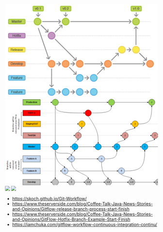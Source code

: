 ![](img/1.png)
![](img/2.jpeg)
![](img/2-hotfix.jpg)
![](img/1-release.jpg)


* https://skoch.github.io/Git-Workflow/
* https://www.theserverside.com/blog/Coffee-Talk-Java-News-Stories-and-Opinions/Gitflow-release-branch-process-start-finish
* https://www.theserverside.com/blog/Coffee-Talk-Java-News-Stories-and-Opinions/GitFlow-Hotfix-Branch-Example-Start-Finish
* https://iamchuka.com/gitflow-workflow-continuous-integration-continu/
